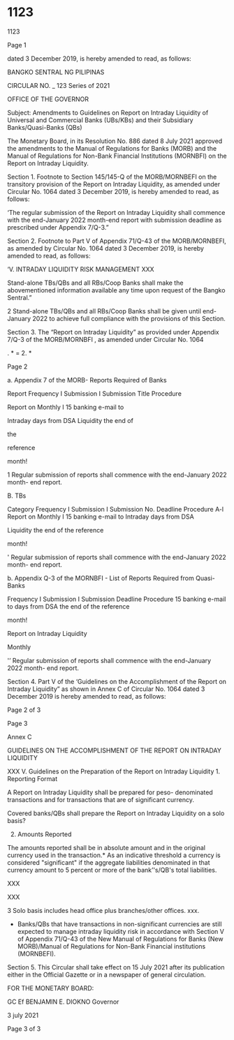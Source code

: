 # 1123

1123

Page 1

dated 3 December 2019, is hereby amended to read, as follows:

BANGKO SENTRAL NG PILIPINAS

CIRCULAR NO. _ 123 Series of 2021

OFFICE OF THE GOVERNOR

Subject: Amendments to Guidelines on Report on Intraday Liquidity of Universal and Commercial Banks (UBs/KBs) and their Subsidiary Banks/Quasi-Banks (QBs)

The Monetary Board, in its Resolution No. 886 dated 8 July 2021 approved the amendments to the Manual of Regulations for Banks (MORB) and the Manual of Regulations for Non-Bank Financial Institutions (MORNBFI) on the Report on Intraday Liquidity.

Section 1. Footnote to Section 145/145-Q of the MORB/MORNBEFI on the transitory provision of the Report on Intraday Liquidity, as amended under Circular No. 1064 dated 3 December 2019, is hereby amended to read, as follows:

‘The regular submission of the Report on Intraday Liquidity shall commence with the end-January 2022 month-end report with submission deadline as prescribed under Appendix 7/Q-3.”

Section 2. Footnote to Part V of Appendix 71/Q-43 of the MORB/MORNBEFI, as amended by Circular No. 1064 dated 3 December 2019, is hereby amended to read, as follows:

‘V. INTRADAY LIQUIDITY RISK MANAGEMENT XXX

Stand-alone TBs/QBs and all RBs/Coop Banks shall make the abovementioned information available any time upon request of the Bangko Sentral.”

2 Stand-alone TBs/QBs and all RBs/Coop Banks shall be given until end-January 2022 to achieve full compliance with the provisions of this Section.

Section 3. The “Report on Intraday Liquidity” as provided under Appendix 7/Q-3 of the MORB/MORNBFI , as amended under Circular No. 1064

>

. * = 2. *

Page 2

a. Appendix 7 of the MORB- Reports Required of Banks

Report Frequency I Submission I Submission Title Procedure

Report on Monthly I 15 banking e-mail to

Intraday days from DSA Liquidity the end of

the

reference

month!

1 Regular submission of reports shall commence with the end-January 2022 month- end report.

B. TBs

Category Frequency I Submission I Submission No. Deadline Procedure A-l Report on Monthly I 15 banking e-mail to Intraday days from DSA

Liquidity the end of the reference

month!

' Regular submission of reports shall commence with the end-January 2022 month- end report.

b. Appendix Q-3 of the MORNBFI - List of Reports Required from Quasi- Banks

Frequency I Submission I Submission Deadline Procedure 15 banking e-mail to days from DSA the end of the reference

month!

Report on Intraday Liquidity

Monthly

'’ Regular submission of reports shall commence with the end-January 2022 month- end report.

Section 4. Part V of the ‘Guidelines on the Accomplishment of the Report on Intraday Liquidity” as shown in Annex C of Circular No. 1064 dated 3 December 2019 is hereby amended to read, as follows:

Page 2 of 3

Page 3

Annex C

GUIDELINES ON THE ACCOMPLISHMENT OF THE REPORT ON INTRADAY LIQUIDITY

XXX V. Guidelines on the Preparation of the Report on Intraday Liquidity 1. Reporting Format

A Report on Intraday Liquidity shall be prepared for peso- denominated transactions and for transactions that are of significant currency.

Covered banks/QBs shall prepare the Report on Intraday Liquidity on a solo basis?

2. Amounts Reported

The amounts reported shall be in absolute amount and in the original currency used in the transaction.* As an indicative threshold a currency is considered "significant" if the aggregate liabilities denominated in that currency amount to 5 percent or more of the bank’'s/QB's total liabilities.

XXX

XXX

3 Solo basis includes head office plus branches/other offices. xxx.

* Banks/QBs that have transactions in non-significant currencies are still expected to manage intraday liquidity risk in accordance with Section V of Appendix 71/Q-43 of the New Manual of Regulations for Banks (New MORB)/Manual of Regulations for Non-Bank Financial institutions (MORNBEFI).

Section 5. This Circular shall take effect on 15 July 2021 after its publication either in the Official Gazette or in a newspaper of general circulation.

FOR THE MONETARY BOARD:

GC Ef BENJAMIN E. DIOKNO Governor

3 july 2021

Page 3 of 3